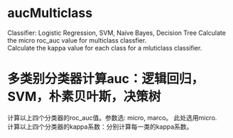 # aucMulticlass 
Classifier: Logistic Regression, SVM, Naive Bayes, Decision Tree
Calculate the micro roc_auc value for multiclass classfier.  
Calculate the kappa value for each class for a mluticlass classifier.  

# 多类别分类器计算auc：逻辑回归，SVM，朴素贝叶斯，决策树  
计算以上四个分类器的roc_auc值。参数选: micro, marco。
此处选用micro.  
计算以上四个分类器的kappa系数：分别计算每一类的kappa系数。
